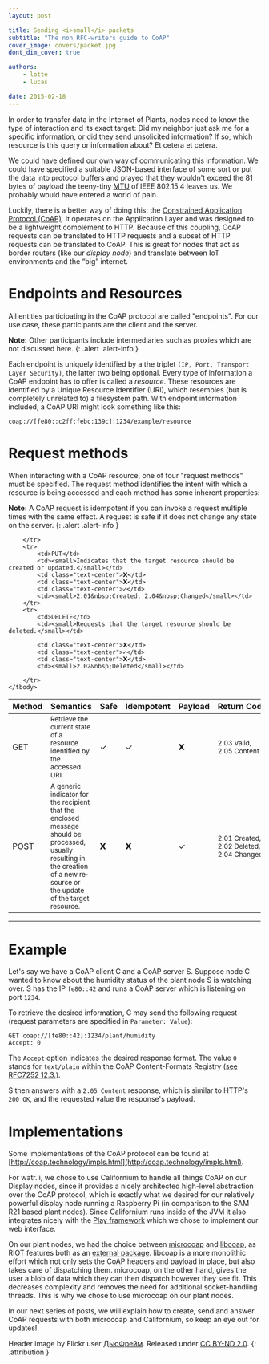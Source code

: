 ```yaml
---
layout: post

title: Sending <i>small</i> packets
subtitle: "The non RFC-writers guide to CoAP"
cover_image: covers/packet.jpg
dont_dim_cover: true

authors:
    - lotte
    - lucas

date: 2015-02-18
---
```


In order to transfer data in the Internet of Plants, nodes need to know the type of interaction and its exact target: Did my neighbor just ask me for a specific information, or did they send unsolicited information? If so, which resource is this query or information about? Et cetera et cetera.


We could have defined our own way of communicating this information. We could have specified a suitable JSON-based interface of some sort or put the data into protocol buffers and prayed that they wouldn't exceed the 81 bytes of payload the teeny-tiny [MTU](http://en.wikipedia.org/wiki/Maximum_transmission_unit) of IEEE 802.15.4 leaves us. We probably would have entered a world of pain.

Luckily, there is a better way of doing this: the [Constrained Application Protocol (CoAP)](http://coap.technology). It operates on the Application Layer and was designed to be a lightweight complement to HTTP. Because of this coupling, CoAP requests can be translated to HTTP requests and a subset of HTTP requests can be translated to CoAP. This is great for nodes that act as border routers (like our *display node*) and translate between IoT environments and the “big” internet.



# Endpoints and Resources

All entities participating in the CoAP protocol are called "endpoints". For our use case, these participants are the client and the server. 

**Note:** Other participants include intermediaries such as proxies which are not discussed here.
{: .alert .alert-info }

Each endpoint is uniquely identified by a the triplet `(IP, Port, Transport Layer Security)`, the latter two being optional. Every type of information a CoAP endpoint has to offer is called a *resource*. These resources are identified by a Unique Resource Identifier (URI), which resembles (but is completely unrelated to) a filesystem path. With endpoint information included, a CoAP URI might look something like this:

    coap://[fe80::c2ff:febc:139c]:1234/example/resource

# Request methods

When interacting with a CoAP resource, one of four "request methods" must be specified. The request method identifies the intent with which a resource is being accessed and each method has some inherent properties:

**Note:** A CoAP request is idempotent if you can invoke a request multiple times with the same effect. A request is safe if it does not change any state on the server.
{: .alert .alert-info }

<table class="table table-condensed wide">
    <thead>
        <tr>
            <th>Method</th>
            <th>Semantics</th>
            <th>Safe</th>
            <th>Idempotent</th>
            <th>Payload</th>
            <th>Return&nbsp;Codes</th>
        </tr>
    </thead>
    <tbody>
        <tr>
            <td>GET</td>
            <td><small>Retrieve the current state of a resource identified by the accessed URI.</small></td>
            <td class="text-center">✓</td>
            <td class="text-center">✓</td>
            <td class="text-center">𝗫</td>
            <td><small>2.03&nbsp;Valid, 2.05&nbsp;Content</small></td>
        </tr>
        <tr>
            <td>POST</td>
            <td><small>A generic indicator for the recipient that the enclosed message should be pro&shy;cessed, usually resulting in the creation of a new re&shy;source or the update of the target resource.</small></td>
            <td class="text-center">𝗫</td>
            <td class="text-center">𝗫</td>
            <td class="text-center">✓</td>
            <td><small>2.01&nbsp;Created, 2.02&nbsp;Deleted, 2.04&nbsp;Changed</small></td>
            
        </tr>
        <tr>
            <td>PUT</td>
            <td><small>Indicates that the target resource should be created or updated.</small></td>
            <td class="text-center">𝗫</td>
            <td class="text-center">𝗫</td>
            <td class="text-center">✓</td>
            <td><small>2.01&nbsp;Created, 2.04&nbsp;Changed</small></td>
        </tr>
        <tr>
            <td>DELETE</td>
            <td><small>Requests that the target resource should be deleted.</small></td>

            <td class="text-center">𝗫</td>
            <td class="text-center">✓</td>
            <td class="text-center">𝗫</td>
            <td><small>2.02&nbsp;Deleted</small></td>
            
        </tr>
    </tbody>
</table>

---

# Example

Let's say we have a CoAP client C and a CoAP server S. Suppose node C wanted to know about the humidity status of the plant node S is watching over. S has the IP `fe80::42` and runs a CoAP server which is listening on port `1234`.  

To retrieve the desired information, C may send the following request (request parameters are specified in `Parameter: Value`):

    GET coap://[fe80::42]:1234/plant/humidity
    Accept: 0

The `Accept` option indicates the desired response format. The value `0` stands for `text/plain` within the CoAP Content-Formats Registry ([see RFC7252 12.3.][rfc-12-3]).

S then answers with a `2.05 Content` response, which is similar to HTTP's `200 OK`, and the requested value the response's payload.

<!-- add picture -->

# Implementations

Some implementations of the CoAP protocol can be found at [http://coap.technology/impls.html](http://coap.technology/impls.html).

For watr.li, we chose to use Californium to handle all things CoAP on our Display nodes, since it provides a nicely architected high-level abstraction over the CoAP protocol, which is exactly what we desired for our relatively powerful display node running a Raspberry Pi (in comparison to the SAM R21 based plant nodes). Since Californium runs inside of the JVM it also integrates nicely with the [Play framework][play-framework] which we chose to implement our web interface.

On our plant nodes, we had the choice between [microcoap](https://github.com/1248/microcoap) and [libcoap](http://libcoap.sourceforge.net), as RIOT features both as an [external package](https://github.com/RIOT-OS/RIOT/tree/master/pkg). libcoap is a more monolithic effort which not only sets the CoAP headers and payload in place, but also takes care of dispatching them. microcoap, on the other hand, gives the user a blob of data which they can then dispatch however they see fit. This decreases complexity and removes the need for additional socket-handling threads. This is why we chose to use microcoap on our plant nodes. 

In our next series of posts, we will explain how to create, send and answer CoAP requests with both microcoap and Californium, so keep an eye out for updates!


Header image by Flickr user [ДьюФрейм](https://www.flickr.com/photos/alt-n-anela/6189556902). Released under [CC BY-ND 2.0](https://creativecommons.org/licenses/by-nd/2.0/).
{: .attribution }

[rfc-12-3]: https://tools.ietf.org/html/rfc7252#section-12.3
[play-framework]: https://www.playframework.com/
